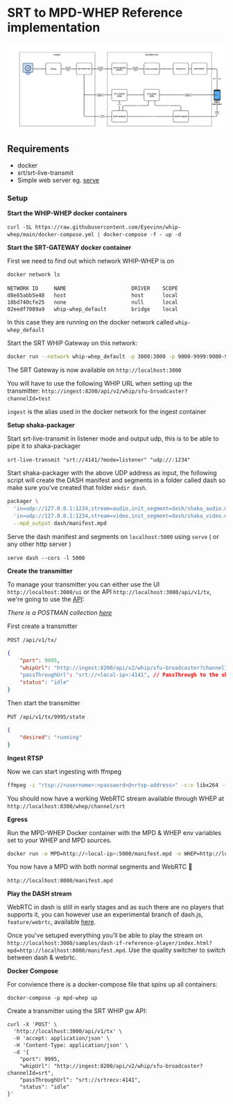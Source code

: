 # SRT to MPD-WHEP Reference implementation

![](./assets/diagram.png)

## Requirements
- docker
- srt/srt-live-transmit
- Simple web server eg. [serve](https://www.npmjs.com/package/serve)

### Setup

**Start the WHIP-WHEP docker containers**

`curl -SL https://raw.githubusercontent.com/Eyevinn/whip-whep/main/docker-compose.yml | docker-compose -f - up -d`

**Start the SRT-GATEWAY docker container** 

First we need to find out which network WHIP-WHEP is on

```
docker network ls

NETWORK ID     NAME                     DRIVER    SCOPE
d8e65abb5e48   host                     host      local
18bd740cfe25   none                     null      local
02eedf7089a9   whip-whep_default        bridge    local
```

In this case they are running on the docker network called `whip-whep_default`

Start the SRT WHIP Gateway on this network:

```sh
docker run --network whip-whep_default -p 3000:3000 -p 9000-9999:9000-9999/udp -d eyevinntechnology/srt-whip
```

The SRT Gateway is now available on `http://localhost:3000`

You will have to use the following WHIP URL when setting up the transmitter: `http://ingest:8200/api/v2/whip/sfu-broadcaster?channelId=test`

`ingest` is the alias used in the docker network for the ingest container

**Setup shaka-packager**

Start srt-live-transmit in listener mode and output udp, this is to be able to pipe it to shaka-packager

`srt-live-transmit "srt://4141/?mode=listener" "udp://:1234"`

Start shaka-packager with the above UDP address as input, the following script will create the DASH manifest and segments in 
a folder called dash so make sure you've created that folder `mkdir dash`.

```sh
packager \
  'in=udp://127.0.0.1:1234,stream=audio,init_segment=dash/shaka_audio.mp4,segment_template=dash/shaka_audio_$Number$.m4s' \
  'in=udp://127.0.0.1:1234,stream=video,init_segment=dash/shaka_video.mp4,segment_template=dash/shaka_video_$Number$.m4s' \
  --mpd_output dash/manifest.mpd
```

Serve the dash manifest and segments on `localhost:5000` using `serve` ( or any other http server )

`serve dash --cors -l 5000`

**Create the transmitter**

To manage your transmitter you can either use the UI `http://localhost:3000/ui` or the API `http://localhost:3000/api/v1/tx`, we're going to use the [API](http://localhost:3000/api/docs/):

*There is a POSTMAN collection [here](https://github.com/Eyevinn/srt-whip-gateway/blob/main/docs/SRT-GATEWAY.postman_collection.json)*

First create a transmitter

`POST /api/v1/tx/` 

```json
{
    "port": 9995,
    "whipUrl": "http://ingest:8200/api/v2/whip/sfu-broadcaster?channelId=srt", // ingest:8200 referes to the WHIP docker container
    "passThroughUrl": "srt://<local-ip>:4141", // PassThrough to the shaka-packager instance that will produce the MPEG-DASH manifest
    "status": "idle"
}
```

Then start the transmitter

`PUT /api/v1/tx/9995/state`

```json
{
    "desired": "running"
}
```

**Ingest RTSP**

Now we can start ingesting with ffmpeg
  
```sh
ffmpeg -i "rtsp://<username>:<password>@<rtsp-address>" -c:v libx264 -tune zerolatency -preset ultrafast -c:a aac -f mpegts "srt://localhost:9995"
```

You should now have a working WebRTC stream available through WHEP at `http://localhost:8300/whep/channel/srt`

**Egress**

Run the MPD-WHEP Docker container with the MPD & WHEP env variables set to your WHEP and MPD sources.

```sh
docker run -e MPD=http://<local-ip>:5000/manifest.mpd -e WHEP=http://localhost:8300/whep/channel/srt -p 8000:8000 -d eyevinntechnology/mpd-whep
```

You now have a MPD with both normal segments and WebRTC 🙌

`http://localhost:8000/manifest.mpd`


**Play the DASH stream**

WebRTC in dash is still in early stages and as such there are no players that supports it, you can however use an experimental branch of dash.js, `feature/webrtc`, available [here](https://github.com/Dash-Industry-Forum/dash.js/tree/feature/webrtc).

Once you've setuped everything you'll be able to play the stream on `http://localhost:3000/samples/dash-if-reference-player/index.html?mpd=http://localhost:8000/manifest.mpd`. Use the quality switcher to switch between dash & webrtc.

**Docker Compose**

For convience there is a docker-compose file that spins up all containers:

```
docker-compose -p mpd-whep up
```

Create a transmitter using the SRT WHIP gw API:

```
curl -X 'POST' \
  'http://localhost:3000/api/v1/tx' \
  -H 'accept: application/json' \
  -H 'Content-Type: application/json' \
  -d '{
    "port": 9995,
    "whipUrl": "http://ingest:8200/api/v2/whip/sfu-broadcaster?channelId=srt",
    "passThroughUrl": "srt://srtrecv:4141",
    "status": "idle"
}'
```